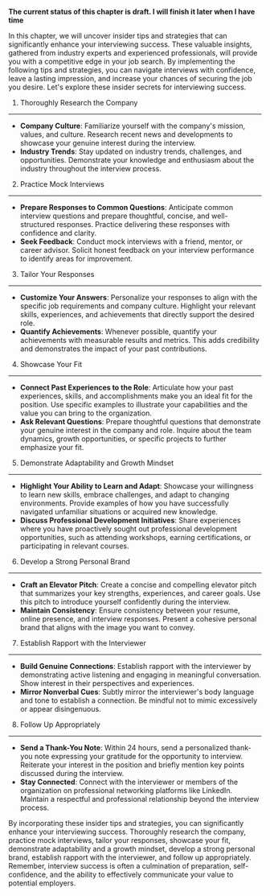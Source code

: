 **The current status of this chapter is draft. I will finish it later when I have time**

In this chapter, we will uncover insider tips and strategies that can significantly enhance your interviewing success. These valuable insights, gathered from industry experts and experienced professionals, will provide you with a competitive edge in your job search. By implementing the following tips and strategies, you can navigate interviews with confidence, leave a lasting impression, and increase your chances of securing the job you desire. Let's explore these insider secrets for interviewing success.

1. Thoroughly Research the Company
----------------------------------

* **Company Culture**: Familiarize yourself with the company's mission, values, and culture. Research recent news and developments to showcase your genuine interest during the interview.
* **Industry Trends**: Stay updated on industry trends, challenges, and opportunities. Demonstrate your knowledge and enthusiasm about the industry throughout the interview process.

2. Practice Mock Interviews
---------------------------

* **Prepare Responses to Common Questions**: Anticipate common interview questions and prepare thoughtful, concise, and well-structured responses. Practice delivering these responses with confidence and clarity.
* **Seek Feedback**: Conduct mock interviews with a friend, mentor, or career advisor. Solicit honest feedback on your interview performance to identify areas for improvement.

3. Tailor Your Responses
------------------------

* **Customize Your Answers**: Personalize your responses to align with the specific job requirements and company culture. Highlight your relevant skills, experiences, and achievements that directly support the desired role.
* **Quantify Achievements**: Whenever possible, quantify your achievements with measurable results and metrics. This adds credibility and demonstrates the impact of your past contributions.

4. Showcase Your Fit
--------------------

* **Connect Past Experiences to the Role**: Articulate how your past experiences, skills, and accomplishments make you an ideal fit for the position. Use specific examples to illustrate your capabilities and the value you can bring to the organization.
* **Ask Relevant Questions**: Prepare thoughtful questions that demonstrate your genuine interest in the company and role. Inquire about the team dynamics, growth opportunities, or specific projects to further emphasize your fit.

5. Demonstrate Adaptability and Growth Mindset
----------------------------------------------

* **Highlight Your Ability to Learn and Adapt**: Showcase your willingness to learn new skills, embrace challenges, and adapt to changing environments. Provide examples of how you have successfully navigated unfamiliar situations or acquired new knowledge.
* **Discuss Professional Development Initiatives**: Share experiences where you have proactively sought out professional development opportunities, such as attending workshops, earning certifications, or participating in relevant courses.

6. Develop a Strong Personal Brand
----------------------------------

* **Craft an Elevator Pitch**: Create a concise and compelling elevator pitch that summarizes your key strengths, experiences, and career goals. Use this pitch to introduce yourself confidently during the interview.
* **Maintain Consistency**: Ensure consistency between your resume, online presence, and interview responses. Present a cohesive personal brand that aligns with the image you want to convey.

7. Establish Rapport with the Interviewer
-----------------------------------------

* **Build Genuine Connections**: Establish rapport with the interviewer by demonstrating active listening and engaging in meaningful conversation. Show interest in their perspectives and experiences.
* **Mirror Nonverbal Cues**: Subtly mirror the interviewer's body language and tone to establish a connection. Be mindful not to mimic excessively or appear disingenuous.

8. Follow Up Appropriately
--------------------------

* **Send a Thank-You Note**: Within 24 hours, send a personalized thank-you note expressing your gratitude for the opportunity to interview. Reiterate your interest in the position and briefly mention key points discussed during the interview.
* **Stay Connected**: Connect with the interviewer or members of the organization on professional networking platforms like LinkedIn. Maintain a respectful and professional relationship beyond the interview process.

By incorporating these insider tips and strategies, you can significantly enhance your interviewing success. Thoroughly research the company, practice mock interviews, tailor your responses, showcase your fit, demonstrate adaptability and a growth mindset, develop a strong personal brand, establish rapport with the interviewer, and follow up appropriately. Remember, interview success is often a culmination of preparation, self-confidence, and the ability to effectively communicate your value to potential employers.
